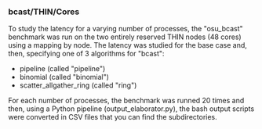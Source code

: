 ### bcast/THIN/Cores

To study the latency for a varying number of processes, the "osu_bcast" benchmark was run
on the two entirely reserved THIN nodes (48 cores) using a mapping by node. The latency
was studied for the base case and, then, specifying one of 3 algorithms for "bcast":

- pipeline (called "pipeline")
- binomial (called "binomial")
- scatter_allgather_ring (called "ring")

For each number of processes, the benchmark was runned 20 times and then, using a Python pipeline (output_elaborator.py),
the bash output scripts were converted in CSV files that you can find the subdirectories. 
